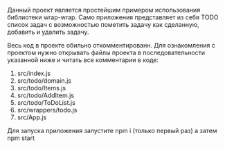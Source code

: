 Данный проект является простейшим примером использования библиотеки wrap-wrap. Само приложения представляет из себя TODO список задач с возможностью пометить задачу как сделанную, добавить и удалить задачу.

Весь код в проекте обильно откомментированн. Для ознакомления с проектом нужно открывать файлы проекта в последовательности указанной ниже и читать все комментарии в коде:

1. src/index.js
2. src/todo/domain.js
3. src/todo/Items.js
4. src/todo/AddItem.js
5. src/todo/ToDoList.js
6. src/wrappers/todo.js
7. src/App.js

Для запуска приложения запустите npm i (только первый раз) а затем npm start